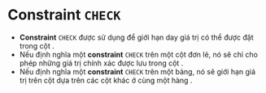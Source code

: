 # Constraint `CHECK`
- **Constraint** `CHECK` được sử dụng để giới hạn day giá trị có thể được đặt trong cột .
- Nếu định nghĩa một **constraint** `CHECK` trên một cột đơn lẻ, nó sẽ chỉ cho phép những giá trị chính xác được lưu trong cột .
- Nếu định nghĩa một **constraint** `CHECK` trên một bảng, nó sẽ giới hạn giá trị trên cột dựa trên các cột khác ở cùng một hàng .
